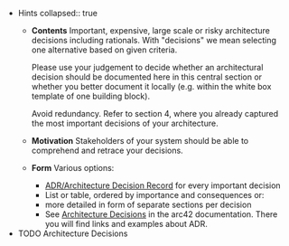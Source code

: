 - Hints
  collapsed:: true
	- **Contents**
	  Important, expensive, large scale or risky architecture decisions including rationals. With \"decisions\" we mean selecting one alternative based on given criteria.
	  
	  Please use your judgement to decide whether an architectural decision should be documented here in this central section or whether you better document it locally (e.g. within the white box template of one building block).
	  
	  Avoid redundancy. Refer to section 4, where you already captured the most important decisions of your architecture.
	- **Motivation**
	  Stakeholders of your system should be able to comprehend and retrace your decisions.
	- **Form**
	  Various options:
		- [ADR/Architecture Decision Record](https://thinkrelevance.com/blog/2011/11/15/documenting-architecture-decisions) for every important decision
		- List or table, ordered by importance and consequences or:
		- more detailed in form of separate sections per decision
		- See [Architecture Decisions](https://docs.arc42.org/section-9/) in the arc42 documentation. There you will find links and examples about ADR.
- TODO Architecture Decisions